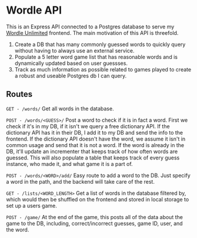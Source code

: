 # Wordle API 

This is an Express API connected to a Postgres database to serve my [Wordle Unlimited](https://github.com/rypmaloney/wordle-unlimited) frontend. The main motivation of this API is threefold.
1. Create a DB that has many commonly guessed words to quickly query without having to always use an external service. 
2. Populate a 5 letter word game list that has reasonable words and is dynamically updated based on user guessses.
3. Track as much information as possible related to games played to create a robust and useable Postgres db I can query. 


## Routes
`GET - /words/`
Get all words in the database.

`POST - /words/<GUESS>/`
Post a word to check if it is in fact a word. First we check if it's in my DB, if it isn't we query a free dictionary API. If the dictionary API has it in their DB, I add it to my DB and send the info to the frontend. If the dictionary API doesn't have the word, we assume it isn't in common usage and send that it is not a word. 
If the word is already in the DB, it'll update an incrementer that keeps track of how often words are guessed. 
This will also populate a table that keeps track of every guess instance, who made it, and what game it is a part of.

`POST - /words/<WORD>/add/`
Easy route to add a word to the DB. Just specify a word in the path, and the backend will take care of the rest. 

`GET - /lists/<WORD_LENGTH>`
Get a list of words in the database filtered by, which would then be shuffled on the frontend and stored in local storage to set up a users game. 

`POST - /game/`
At the end of the game, this posts all of the data about the game to the DB, including, correct/incorrect guesses, game ID, user, and the word. 



